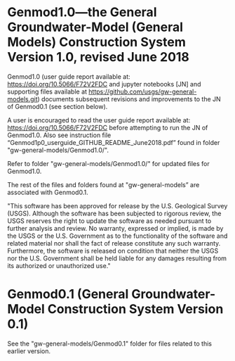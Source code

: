 # Genmod1.0—the General Groundwater-Model (General Models) Construction System Version 1.0, revised June 2018

Genmod1.0 (user guide report available at: https://doi.org/10.5066/F72V2FDC and jupyter notebooks [JN] and supporting files available at https://github.com/usgs/gw-general-models.git) documents subsequent revisions and improvements to the JN of Genmod0.1 (see section below).

A user is encouraged to read the user guide report available at: https://doi.org/10.5066/F72V2FDC before attempting to run the JN of Genmod1.0. Also see instruction file “Genmod1p0_userguide_GITHUB_README_June2018.pdf” found in folder "gw-general-models/Genmod1.0/".

Refer to folder "gw-general-models/Genmod1.0/" for updated files for Genmod1.0.

The rest of the files and folders found at "gw-general-models” are associated with Genmod0.1.

"This software has been approved for release by the U.S. Geological Survey (USGS). Although the software has been subjected to rigorous review, the USGS reserves the right to update the software as needed pursuant to further analysis and review. No warranty, expressed or implied, is made by the USGS or the U.S. Government as to the functionality of the software and related material nor shall the fact of release constitute any such warranty. Furthermore, the software is released on condition that neither the USGS nor the U.S. Government shall be held liable for any damages resulting from its authorized or unauthorized use."


# Genmod0.1 (General Groundwater-Model Construction System Version 0.1)

See the "gw-general-models/Genmod0.1" folder for files related to this earlier version. 



